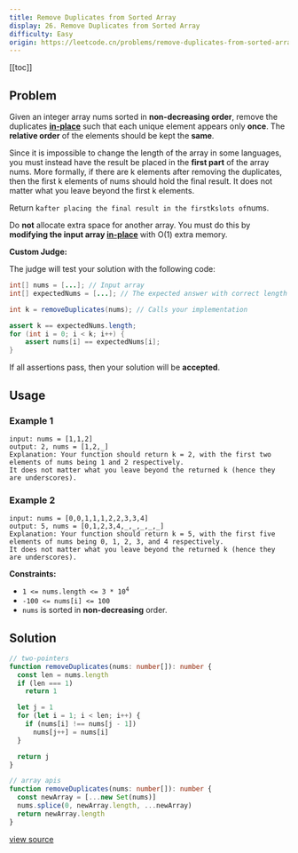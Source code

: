 ```yaml
---
title: Remove Duplicates from Sorted Array
display: 26. Remove Duplicates from Sorted Array
difficulty: Easy
origin: https://leetcode.cn/problems/remove-duplicates-from-sorted-array
---
```


[[toc]]

## Problem

Given an integer array nums sorted in **non-decreasing order**, remove the duplicates <a href="https://en.wikipedia.org/wiki/In-place_algorithm" target="_blank">**in-place**</a> such that each unique element appears only **once**. The **relative order** of the elements should be kept the **same**.

Since it is impossible to change the length of the array in some languages, you must instead have the result be placed in the **first part** of the array nums. More formally, if there are k elements after removing the duplicates, then the first k elements of nums should hold the final result. It does not matter what you leave beyond the first k elements.

Return k` after placing the final result in the first `k` slots of `nums.

Do **not** allocate extra space for another array. You must do this by **modifying the input array <a href="https://en.wikipedia.org/wiki/In-place_algorithm" target="_blank">in-place</a>** with O(1) extra memory.

**Custom Judge:**

The judge will test your solution with the following code:

```java
int[] nums = [...]; // Input array
int[] expectedNums = [...]; // The expected answer with correct length

int k = removeDuplicates(nums); // Calls your implementation

assert k == expectedNums.length;
for (int i = 0; i < k; i++) {
    assert nums[i] == expectedNums[i];
}
```

If all assertions pass, then your solution will be **accepted**.

## Usage

### Example 1

```
input: nums = [1,1,2]
output: 2, nums = [1,2,_]
Explanation: Your function should return k = 2, with the first two elements of nums being 1 and 2 respectively.
It does not matter what you leave beyond the returned k (hence they are underscores).
```

### Example 2

```
input: nums = [0,0,1,1,1,2,2,3,3,4]
output: 5, nums = [0,1,2,3,4,_,_,_,_,_]
Explanation: Your function should return k = 5, with the first five elements of nums being 0, 1, 2, 3, and 4 respectively.
It does not matter what you leave beyond the returned k (hence they are underscores).
```


**Constraints:**

- <code>1 &lt;= nums.length &lt;= 3 * 10<sup>4</sup></code>
- <code>-100 &lt;= nums[i] &lt;= 100</code>
- <code>nums</code> is sorted in **non-decreasing** order.


## Solution

```ts
// two-pointers
function removeDuplicates(nums: number[]): number {
  const len = nums.length
  if (len === 1)
    return 1

  let j = 1
  for (let i = 1; i < len; i++) {
    if (nums[i] !== nums[j - 1])
      nums[j++] = nums[i]
  }

  return j
}

// array apis
function removeDuplicates(nums: number[]): number {
  const newArray = [...new Set(nums)]
  nums.splice(0, newArray.length, ...newArray)
  return newArray.length
}
```

[view source](https://leetcode.cn/problems/remove-duplicates-from-sorted-array)
